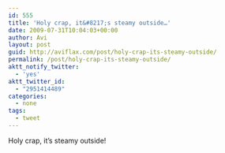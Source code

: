 ```yaml
---
id: 555
title: 'Holy crap, it&#8217;s steamy outside…'
date: 2009-07-31T10:04:03+00:00
author: Avi
layout: post
guid: http://aviflax.com/post/holy-crap-its-steamy-outside/
permalink: /post/holy-crap-its-steamy-outside/
aktt_notify_twitter:
  - 'yes'
aktt_twitter_id:
  - "2951414489"
categories:
  - none
tags:
  - tweet
---
```

Holy crap, it&#8217;s steamy outside!